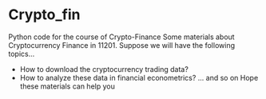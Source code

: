 # Crypto_fin
Python code for the course of Crypto-Finance
Some materials about Cryptocurrency Finance in 11201. 
Suppose we will have the following topics...

- How to download the cryptocurrency trading data?
- How to analyze these data in financial econometrics?
... and so on
Hope these materials can help you
